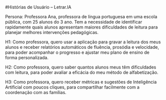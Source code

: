 #Histórias de Usuário – Letrar.IA

Persona: Professora Ana, professora de língua portuguesa em uma escola pública, com 25 alunos do 3 ano. Tem a necessidade de identificar rapidamente quais alunos apresentam maiores dificuldades de leitura para planejar melhores intervenções pedagógicas.

H1: Como professora, quero usar a aplicação para gravar a leitura dos meus alunos e receber relatórios automáticos de fluência, prosódia e velocidade, para poder acompanhar o progresso e ajustar meu plano de ensino de forma personalizada.

H2: Como professora, quero saber quantos alunos meus têm dificuldades com leitura, para poder avaliar a eficácia do meu método de alfabetização.

H3: Como professora, quero receber métricas e sugestões de Inteligência Artificial com poucos cliques, para compartilhar facilmente com a coordenação com as famílias.
